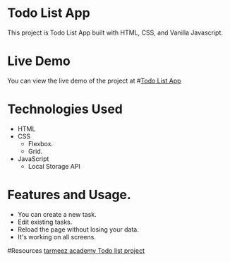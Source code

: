 ﻿# Todo List App
This project is Todo List App built with HTML, CSS, and Vanilla Javascript.

# Live Demo
You can view the live demo of the project at 
#[Todo List App](https://hassan-ghorab.github.io/Todo-List-App/)

# Technologies Used
- HTML
- CSS
  * Flexbox. 
  * Grid.
- JavaScript
  * Local Storage API

# Features and Usage.
- You can create a new task.
- Edit existing tasks.
- Reload the page without losing your data.
- It's working on all screens.

#Resources
[tarmeez academy Todo list project](https://www.youtube.com/watch?v=VgLkex5tpYI)


